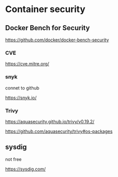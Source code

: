 # Container security
## Docker Bench for Security
https://github.com/docker/docker-bench-security

### CVE
https://cve.mitre.org/

### snyk
connet to github

https://snyk.io/
### Trivy
https://aquasecurity.github.io/trivy/v0.19.2/

https://github.com/aquasecurity/trivy#os-packages

## sysdig 
not free

https://sysdig.com/